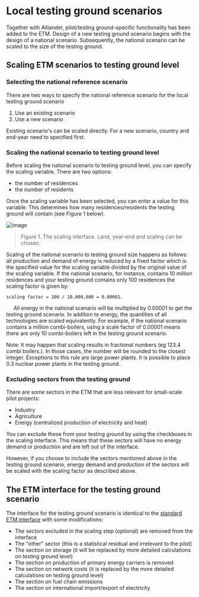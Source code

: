 # Local testing ground scenarios

Together with Alliander, pilot/testing ground-specific functionality has been added to the ETM. Design of a new testing ground scenario begins with the design of a national scenario. Subsequently, the national scenario can be scaled to the size of the testing ground.

## Scaling ETM scenarios to testing ground level

### Selecting the national reference scenario

There are two ways to specify the national reference scenario for the local testing ground scenario

1. Use an existing scenario
2. Use a new scenario

Existing scenario's can be scaled directly. For a new scenario, country and end-year need to specified first.

### Scaling the national scenario to testing ground level

Before scaling the national scenario to testing ground level, you can specify the scaling variable. There are two options:

* the number of residences
* the number of residents

Once the scaling variable has been selected, you can enter a value for this variable. This determines how many residences/residents the testing ground will contain (see Figure 1 below).

![image](http://cl.ly/image/1m3D1k3i192B/Image%202014-12-04%20at%202.37.09%20pm.png)
> Figure 1. The scaling interface. Land, year-end and scaling can be chosen.

Scaling of the national scenario to testing ground size happens as follows: all production and demand of energy is reduced by a fixed factor  which is the specified value for the scaling variable divided by the original value of the scaling variable.
If the national scenario, for instance, contains 10 million residences and your testing ground contains only 100 residences the scaling factor is given by:

	scaling factor = 100 / 10,000,000 = 0.00001.
    
All energy in the national scenario will be multiplied by 0.00001 to get the testing ground scenario. In addition to energy, the quantities of all technologies are scaled equivalently. For example, if the national scenario contains a million combi-boilers, using a scale factor of 0.00001 means there are only 10 combi-boilers left in the testing ground scenario.

Note: It may happen that scaling results in fractional numbers (eg 123.4 combi boilers.). In those cases, the number will be rounded to the closest integer. Exceptions to this rule are large power plants. It is possible to place 0.3 nuclear power plants in the testing ground.


### Excluding sectors from the testing ground

There are some sectors in the ETM that are less relevant for small-scale pilot projects:

* Industry
* Agriculture
* Energy (centralized production of electricity and heat)

You can exclude these from your testing ground by using the checkboxes in the scaling interface. This means that these sectors will have no energy demand or production and are left out of the interface.

However, if you choose to include the sectors mentioned above in the testing ground scenario, energy demand and production of the sectors will be scaled with the scaling factor as described above.

## The ETM interface for the testing ground scenario

The interface for the testing ground scenario is identical to the [standard ETM interface](Interface.md) with some modifications:

* The sectors excluded in the scaling step (optional) are removed from the interface
* The "other" sector (this is a statistical residual and irrelevant to the pilot)
* The section on storage (it will be replaced by more detailed calculations on testing ground level)
* The section on production of primary energy carriers is removed
* The section on network costs (it is replaced by the more detailed calculations on testing ground level)
* The section on fuel chain emissions
* The section on international import/export of electricity